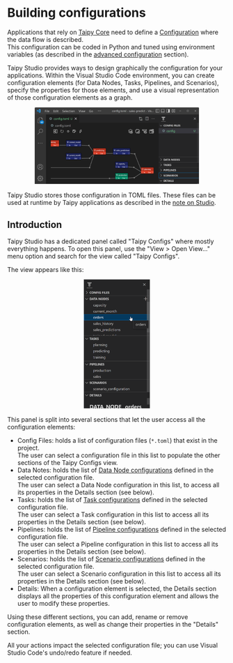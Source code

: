 # Building configurations

Applications that rely on [Taipy Core](../core/index.md) need to define
a [Configuration](../core/config/index.md) where the data flow is
described.<br/>
This configuration can be coded in Python and tuned using environment variables
(as described in the
[advanced configuration](../core/config/advanced-config.md#Python-code-configuration)
section).

Taipy Studio provides ways to design graphically the configuration for your applications.
Within the Visual Studio Code environment, you can create configuration elements (for
Data Nodes, Tasks, Pipelines, and Scenarios), specify the properties for those elements,
and use a visual representation of those configuration elements as a graph.

<p align="center">
  <img src="../images/config_overview.png" width=75%>
</p>

Taipy Studio stores those configuration in TOML files. These files can be used at
runtime by Taipy applications as described in the
[note on Studio](../core/config/advanced-config.md#studio).

## Introduction

Taipy Studio has a dedicated panel called "Taipy Configs" where mostly everything
happens. To open this panel, use the "View > Open View..." menu option and search
for the view called "Taipy Configs".

The view appears like this:

<p align="center">
  <img src="../images/config_panel.png" width=30%>
</p>

This panel is split into several sections that let the user access all the
configuration elements:

- Config Files: holds a list of configuration files (`*.toml`) that exist in the
    project.<br/>
    The user can select a configuration file in this list to populate the other
    sections of the Taipy Configs view.
- Data Notes: holds the list of
    [Data Node configurations](../core/config/data-node-config.md) defined
    in the selected configuration file.<br/>
    The user can select a Data Node configuration in this list, to access all its
    properties in the Details section (see below).
- Tasks: holds the list of
    [Task configurations](../core/config/task-config.md) defined
    in the selected configuration file.<br/>
    The user can select a Task configuration in this list to access all its
    properties in the Details section (see below).
- Pipelines: holds the list of 
    [Pipeline configurations](../core/config/pipeline-config.md) defined
    in the selected configuration file.<br/>
    The user can select a Pipeline configuration in this list to access all its
    properties in the Details section (see below).
- Scenarios: holds the list of 
    [Scenario configurations](../core/config/scenario-config.md) defined
    in the selected configuration file.<br/>
    The user can select a Scenario configuration in this list to access all its
    properties in the Details section (see below).
- Details: When a configuration element is selected, the Details section displays
    all the properties of this configuration element and allows the user to
    modify these properties.

Using these different sections, you can add, rename or remove configuration
elements, as well as change their properties in the "Details" section.

All your actions impact the selected configuration file;
you can use Visual Studio Code's undo/redo feature if needed.

